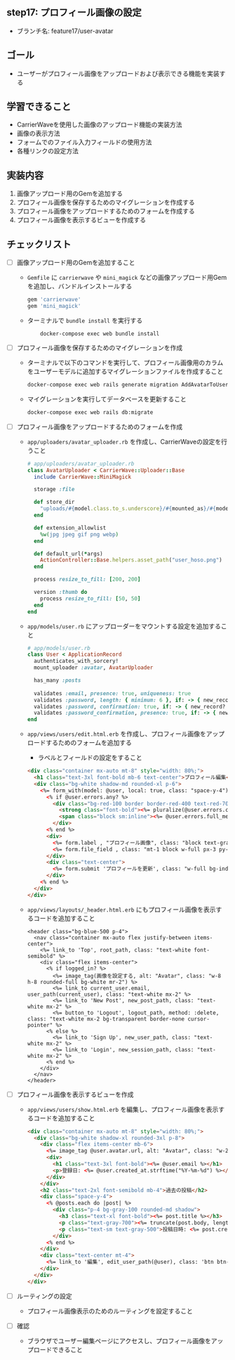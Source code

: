 ## step17: プロフィール画像の設定

- ブランチ名: feature17/user-avatar

## ゴール

- ユーザーがプロフィール画像をアップロードおよび表示できる機能を実装する

## 学習できること

- CarrierWaveを使用した画像のアップロード機能の実装方法
- 画像の表示方法
- フォームでのファイル入力フィールドの使用方法
- 各種リンクの設定方法

## 実装内容

1. 画像アップロード用のGemを追加する
2. プロフィール画像を保存するためのマイグレーションを作成する
3. プロフィール画像をアップロードするためのフォームを作成する
4. プロフィール画像を表示するビューを作成する

## チェックリスト

- [ ]  画像アップロード用のGemを追加すること
    - `Gemfile` に `carrierwave` や `mini_magick` などの画像アップロード用Gemを追加し、バンドルインストールする
        
        ```ruby
        gem 'carrierwave'
        gem 'mini_magick'
        ```
        
    - ターミナルで `bundle install` を実行する
        
        ```
        	docker-compose exec web bundle install
        ```
        
- [ ]  プロフィール画像を保存するためのマイグレーションを作成
    - ターミナルで以下のコマンドを実行して、プロフィール画像用のカラムをユーザーモデルに追加するマイグレーションファイルを作成すること
        
        ```bash
        docker-compose exec web rails generate migration AddAvatarToUsers avatar:string
        ```
        
    - マイグレーションを実行してデータベースを更新すること
        
        ```bash
        docker-compose exec web rails db:migrate
        ```
        
- [ ]  プロフィール画像をアップロードするためのフォームを作成
    - `app/uploaders/avatar_uploader.rb` を作成し、CarrierWaveの設定を行うこと
        
        ```ruby
        # app/uploaders/avatar_uploader.rb
        class AvatarUploader < CarrierWave::Uploader::Base
          include CarrierWave::MiniMagick
        
          storage :file
        
          def store_dir
            "uploads/#{model.class.to_s.underscore}/#{mounted_as}/#{model.id}"
          end
        
          def extension_allowlist
            %w(jpg jpeg gif png webp)
          end
        
          def default_url(*args)
            ActionController::Base.helpers.asset_path("user_hoso.png")
          end
        
          process resize_to_fill: [200, 200]
        
          version :thumb do
            process resize_to_fill: [50, 50]
          end
        end
        ```
        
    - `app/models/user.rb` にアップローダーをマウントする設定を追加すること
        
        ```ruby
        # app/models/user.rb
        class User < ApplicationRecord
          authenticates_with_sorcery!
          mount_uploader :avatar, AvatarUploader
        
          has_many :posts
          
          validates :email, presence: true, uniqueness: true
          validates :password, length: { minimum: 6 }, if: -> { new_record? || changes[:crypted_password] }
          validates :password, confirmation: true, if: -> { new_record? || changes[:crypted_password] }
          validates :password_confirmation, presence: true, if: -> { new_record? || changes[:crypted_password] }
        end
        ```
        
    - `app/views/users/edit.html.erb` を作成し、プロフィール画像をアップロードするためのフォームを追加する
        - ラベルとフィールドの設定をすること
        
        ```html
        <div class="container mx-auto mt-8" style="width: 80%;">
          <h1 class="text-3xl font-bold mb-6 text-center">プロフィール編集</h1>
          <div class="bg-white shadow-md rounded-xl p-6">
            <%= form_with(model: @user, local: true, class: "space-y-4") do |form| %>
              <% if @user.errors.any? %>
                <div class="bg-red-100 border border-red-400 text-red-700 px-4 py-3 rounded relative mb-6">
                  <strong class="font-bold"><%= pluralize(@user.errors.count, "エラー") %>が発生しました:</strong>
                  <span class="block sm:inline"><%= @user.errors.full_messages.join(", ") %></span>
                </div>
              <% end %>
              <div>
                <%= form.label , "プロフィール画像", class: "block text-gray-700" %>
                <%= form.file_field , class: "mt-1 block w-full px-3 py-2 border border-gray-300 rounded-md shadow-sm focus:outline-none focus:ring-indigo-500 focus:border-indigo-500 sm:text-sm" %>
              </div>
              <div class="text-center">
                <%= form.submit 'プロフィールを更新', class: "w-full bg-indigo-600 text-white py-2 px-4 rounded-md shadow-sm hover:bg-indigo-700 focus:outline-none focus:ring-2 focus:ring-indigo-500 focus:ring-offset-2" %>
              </div>
            <% end %>
          </div>
        </div>
        ```
        
    - `app/views/layouts/_header.html.erb` にもプロフィール画像を表示するコードを追加すること
        
        ```
        <header class="bg-blue-500 p-4">
          <nav class="container mx-auto flex justify-between items-center">
            <%= link_to 'Top', root_path, class: "text-white font-semibold" %>
            <div class="flex items-center">
              <% if logged_in? %>
                <%= image_tag(画像を設定する, alt: "Avatar", class: "w-8 h-8 rounded-full bg-white mr-2") %>
                <%= link_to current_user.email, user_path(current_user), class: "text-white mx-2" %>
                <%= link_to 'New Post', new_post_path, class: "text-white mx-2" %>
                <%= button_to 'Logout', logout_path, method: :delete, class: "text-white mx-2 bg-transparent border-none cursor-pointer" %>
              <% else %>
                <%= link_to 'Sign Up', new_user_path, class: "text-white mx-2" %>
                <%= link_to 'Login', new_session_path, class: "text-white mx-2" %>
              <% end %>
            </div>
          </nav>
        </header>
        ```
        
- [ ]  プロフィール画像を表示するビューを作成
    - `app/views/users/show.html.erb` を編集し、プロフィール画像を表示するコードを追加すること
        
        ```html
        <div class="container mx-auto mt-8" style="width: 80%;">
          <div class="bg-white shadow-xl rounded-3xl p-8">
            <div class="flex items-center mb-6">
              <%= image_tag @user.avatar.url, alt: "Avatar", class: "w-24 h-24 rounded-full bg-gray-200 mr-4" %>
              <div>
                <h1 class="text-3xl font-bold"><%= @user.email %></h1>
                <p>登録日: <%= @user.created_at.strftime("%Y-%m-%d") %></p>
              </div>
            </div>
            <h2 class="text-2xl font-semibold mb-4">過去の投稿</h2>
            <div class="space-y-4">
              <% @posts.each do |post| %>
                <div class="p-4 bg-gray-100 rounded-md shadow">
                  <h3 class="text-xl font-bold"><%= post.title %></h3>
                  <p class="text-gray-700"><%= truncate(post.body, length: 100) %></p>
                  <p class="text-sm text-gray-500">投稿日時: <%= post.created_at.strftime("%Y-%m-%d %H:%M:%S") %></p>
                </div>
              <% end %>
            </div>
            <div class="text-center mt-4">
              <%= link_to '編集', edit_user_path(@user), class: 'btn btn-primary' %>
            </div>
          </div>
        </div>
        ```
        
- [ ]  ルーティングの設定
    - プロフィール画像表示のためのルーティングを設定すること
- [ ]  確認
    - ブラウザでユーザー編集ページにアクセスし、プロフィール画像をアップロードできること